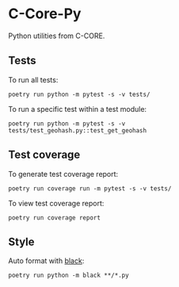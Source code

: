 # C-Core-Py
Python utilities from C-CORE.


## Tests
To run all tests:
```shell
poetry run python -m pytest -s -v tests/
```

To run a specific test within a test module:
```shell
poetry run python -m pytest -s -v tests/test_geohash.py::test_get_geohash
```


## Test coverage
To generate test coverage report:
```shell
poetry run coverage run -m pytest -s -v tests/
```

To view test coverage report:
```shell
poetry run coverage report
```

## Style
Auto format with [black](https://github.com/psf/black):
```shell
poetry run python -m black **/*.py
```
